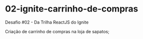 # 02-ignite-carrinho-de-compras
Desafio #02 - Da Trilha ReactJS do Ignite

Criação de carrinho de compras na loja de sapatos;
